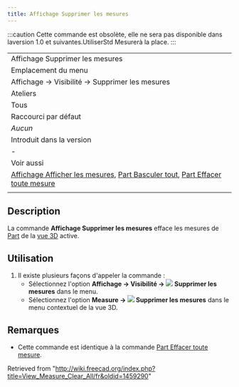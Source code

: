 ```yaml
---
title: Affichage Supprimer les mesures
---
```

:::caution
Cette commande est obsolète, elle ne sera pas disponible dans laversion 1.0 et suivantes.UtiliserStd Mesurerà la place.
:::

|  |
| --- |
| Affichage Supprimer les mesures |
| Emplacement du menu |
| Affichage → Visibilité → Supprimer les mesures |
| Ateliers |
| Tous |
| Raccourci par défaut |
| *Aucun* |
| Introduit dans la version |
| - |
| Voir aussi |
| [Affichage Afficher les mesures](/View_Measure_Toggle_All/fr "View Measure Toggle All/fr"), [Part Basculer tout](/Part_Measure_Toggle_All/fr "Part Measure Toggle All/fr"), [Part Effacer toute mesure](/Part_Measure_Clear_All/fr "Part Measure Clear All/fr") |
|  |

## Description

La commande **Affichage Supprimer les mesures** efface les mesures de [Part](/Part_Workbench/fr "Part Workbench/fr") de la [vue 3D](/3D_view/fr "3D view/fr") active.

## Utilisation

1. Il existe plusieurs façons d'appeler la commande :
   * Sélectionnez l'option **Affichage → Visibilité → ![](/images/View_Measure_Clear_All.svg) Supprimer les mesures** dans le menu.
   * Sélectionnez l'option **Measure → ![](/images/View_Measure_Clear_All.svg) Supprimer les mesures** dans le menu contextuel de la vue 3D.

## Remarques

* Cette commande est identique à la commande [Part Effacer toute mesure](/Part_Measure_Clear_All/fr "Part Measure Clear All/fr").

Retrieved from "<http://wiki.freecad.org/index.php?title=View_Measure_Clear_All/fr&oldid=1459290>"